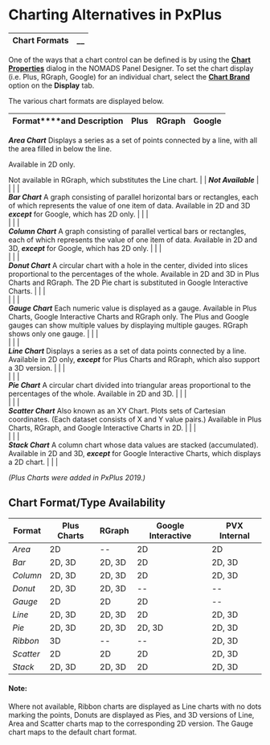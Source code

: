 # Charting Alternatives in PxPlus

**Chart Formats** |  **__**  
---|---  
  
One of the ways that a chart control can be defined is by using the **[Chart Properties](../../NOMADS%20Graphical%20Application/Creating%20Panel%20Controls/Chart%20Control/Chart.htm#chartproperties)** dialog in the NOMADS Panel Designer. To set the chart display (i.e. Plus, RGraph, Google) for an individual chart, select the **[Chart Brand](../../NOMADS%20Graphical%20Application/Creating%20Panel%20Controls/Chart%20Control/Chart.htm#chartbrand)** option on the **Display** tab.

The various chart formats are displayed below.

**Format****and Description** |  **Plus** |  **RGraph** |  **Google**  
---|---|---|---  
**_Area Chart_** Displays a series as a set of points connected by a line, with all the area filled in below the line.  
  
Available in 2D only.  
  
Not available in RGraph, which substitutes the Line chart. |  |  **_Not Available_** |   
|  |  |   
**_Bar Chart_** A graph consisting of parallel horizontal bars or rectangles, each of which represents the value of one item of data. Available in 2D and 3D **_except_** for Google, which has 2D only. |  |  |   
|  |  |   
**_Column Chart_** A graph consisting of parallel vertical bars or rectangles, each of which represents the value of one item of data. Available in 2D and 3D, **_except_** for Google, which has 2D only. |  |  |   
|  |  |   
**_Donut Chart_** A circular chart with a hole in the center, divided into slices proportional to the percentages of the whole. Available in 2D and 3D in Plus Charts and RGraph. The 2D Pie chart is substituted in Google Interactive Charts. |  |  |   
|  |  |   
**_Gauge Chart_** Each numeric value is displayed as a gauge. Available in Plus Charts, Google Interactive Charts and RGraph only. The Plus and Google gauges can show multiple values by displaying multiple gauges. RGraph shows only one gauge. |  |  |   
|  |  |   
**_Line Chart_** Displays a series as a set of data points connected by a line. Available in 2D only, **_except_** for Plus Charts and RGraph, which also support a 3D version. |  |  |   
|  |  |   
**_Pie Chart_** A circular chart divided into triangular areas proportional to the percentages of the whole. Available in 2D and 3D. |  |  |   
|  |  |   
**_Scatter Chart_** Also known as an XY Chart. Plots sets of Cartesian coordinates. (Each dataset consists of X and Y value pairs.) Available in Plus Charts, RGraph, and Google Interactive Charts in 2D. |  |  |   
|  |  |   
**_Stack Chart_** A column chart whose data values are stacked (accumulated). Available in 2D and 3D, **_except_** for Google Interactive Charts, which displays a 2D chart. |  |  |   
  
_(Plus Charts were added in PxPlus 2019.)_

## Chart Format/Type Availability

**Format** |  **Plus Charts** |  **RGraph** |  **Google Interactive** |  **PVX Internal**  
---|---|---|---|---  
_Area_ |  2D |  \-- |  2D |  2D  
_Bar_ |  2D, 3D |  2D, 3D |  2D |  2D, 3D  
_Column_ |  2D, 3D |  2D, 3D |  2D |  2D, 3D  
_Donut_ |  2D, 3D |  2D, 3D |  \-- |  \--  
_Gauge_ |  2D |  2D |  2D |  \--  
_Line_ |  2D, 3D |  2D, 3D |  2D |  2D, 3D  
_Pie_ |  2D, 3D |  2D, 3D |  2D, 3D |  2D, 3D  
_Ribbon_ |  3D |  \-- |  \-- |  2D, 3D  
_Scatter_ |  2D |  2D |  2D |  2D, 3D  
_Stack_ |  2D, 3D |  2D, 3D |  2D |  2D, 3D  
  
#### **Note:**  
Where not available, Ribbon charts are displayed as Line charts with no dots marking the points, Donuts are displayed as Pies, and 3D versions of Line, Area and Scatter charts map to the corresponding 2D version. The Gauge chart maps to the default chart format.
